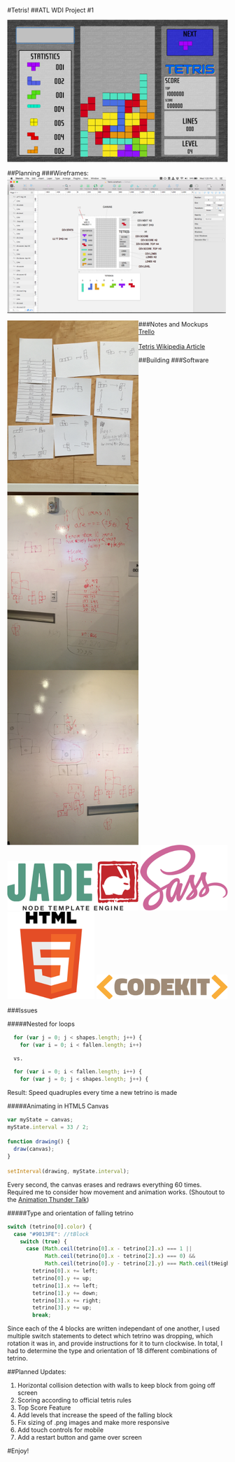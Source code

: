 #Tetris!
##ATL WDI Project #1

<img src="images/tetris-screenshot.png" width='700px' alt="">


##Planning
###Wireframes:
<img src="images/mockup.png" width='500px' alt="">


###Notes and Mockups
<img src="images/notecards.jpg" width='300px' style="float:left" alt="">
<img src="images/planning1.jpg" width='300px' style="float:left" alt="">
<img src="images/planning2.jpg" width='300px' style="float:left" alt=""><br>
[Trello](https://trello.com/b/g5dBuQrF/tetris-wdi-project-1)<br><br>
[Tetris Wikipedia Article](https://en.wikipedia.org/wiki/Tetris)



##Building
###Software
<img src="images/jade.png" width='300px' alt="">
<img src="images/sass-logo.png" width='200px' alt="">
<img src="images/html5.png" width='200px' alt="">
<img src="images/codekit.png" width='300px' alt="">

###Issues

#####Nested for loops
  ```javascript
    for (var j = 0; j < shapes.length; j++) {
      for (var i = 0; i < fallen.length; i++)
  ```
      vs.
  ```javascript
    for (var i = 0; i < fallen.length; i++) {
      for (var j = 0; j < shapes.length; j++) {
  ```
  Result: Speed quadruples every time a new tetrino is made


#####Animating in HTML5 Canvas
  ```javascript
  var myState = canvas;
  myState.interval = 33 / 2;

  function drawing() {
    draw(canvas);
  }

  setInterval(drawing, myState.interval);
  ```
  Every second, the canvas erases and redraws everything 60 times.
  Required me to consider how movement and animation works. (Shoutout to the [Animation Thunder Talk](https://github.com/sims226/thunder-animation-basics))

#####Type and orientation of falling tetrino
  ```javascript
  switch (tetrino[0].color) {
    case "#9013FE": //tBlock
      switch (true) {
        case (Math.ceil(tetrino[0].x - tetrino[2].x) === 1 ||
              Math.ceil(tetrino[0].x - tetrino[2].x) === 0) &&
              Math.ceil(tetrino[0].y - tetrino[2].y) === Math.ceil(tHeight):
          tetrino[0].x += left;
          tetrino[0].y += up;
          tetrino[1].x += left;
          tetrino[1].y += down;
          tetrino[3].x += right;
          tetrino[3].y += up;
          break;
  ```
  Since each of the 4 blocks are written independant of one another, I used multiple switch statements to detect which tetrino was dropping, which rotation it was in, and provide instructions for it to turn clockwise.
  In total, I had to determine the type and orientation of 18 different combinations of tetrino.

##Planned Updates:
1. Horizontal collision detection with walls to keep block from going off screen
2. Scoring according to official tetris rules
3. Top Score Feature
4. Add levels that increase the speed of the falling block
5. Fix sizing of .png images and make more responsive
6. Add touch controls for mobile
7. Add a restart button and game over screen


#Enjoy!
